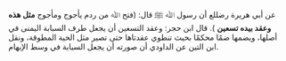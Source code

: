 عن أبي هريرة رضللع أن رسول ﷲ ﷺ قال: (فتح ﷲ من ردم يأجوج ومأجوج **مثل هذه وعقد بيده تسعين** ). قال ابن حجر: وعقد التسعين أن يجعل طرف السبابة اليمنى في أصلها، ويضمها ضمًا محكمًا بحيث تنطوي عقدتاها حتى تصير مثل الحية المطوقة، ونقل ابن التين عن الداودي أن صورته أن يجعل السبابة في وسط الإبهام.
